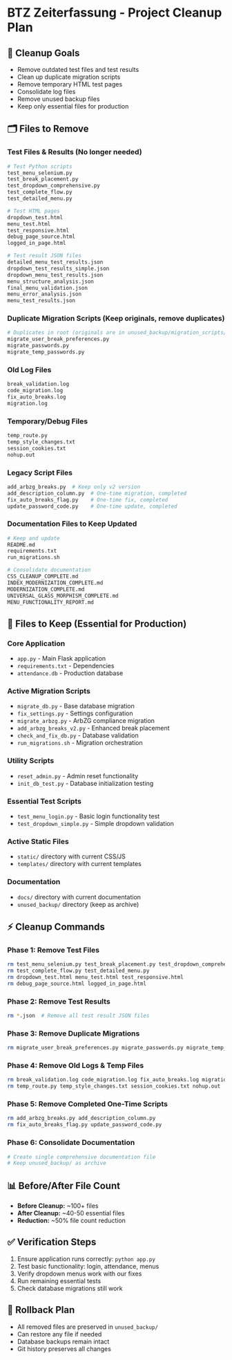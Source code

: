 # BTZ Zeiterfassung - Project Cleanup Plan

## 🎯 **Cleanup Goals**
- Remove outdated test files and test results
- Clean up duplicate migration scripts 
- Remove temporary HTML test pages
- Consolidate log files
- Remove unused backup files
- Keep only essential files for production

## 🗂️ **Files to Remove**

### **Test Files & Results (No longer needed)**
```bash
# Test Python scripts
test_menu_selenium.py
test_break_placement.py  
test_dropdown_comprehensive.py
test_complete_flow.py
test_detailed_menu.py

# Test HTML pages
dropdown_test.html
menu_test.html
test_responsive.html
debug_page_source.html
logged_in_page.html

# Test result JSON files
detailed_menu_test_results.json
dropdown_test_results_simple.json
dropdown_menu_test_results.json
menu_structure_analysis.json
final_menu_validation.json
menu_error_analysis.json
menu_test_results.json
```

### **Duplicate Migration Scripts (Keep originals, remove duplicates)**
```bash
# Duplicates in root (originals are in unused_backup/migration_scripts/)
migrate_user_break_preferences.py
migrate_passwords.py
migrate_temp_passwords.py
```

### **Old Log Files**
```bash
break_validation.log
code_migration.log  
fix_auto_breaks.log
migration.log
```

### **Temporary/Debug Files**
```bash
temp_route.py
temp_style_changes.txt
session_cookies.txt
nohup.out
```

### **Legacy Script Files**
```bash
add_arbzg_breaks.py  # Keep only v2 version
add_description_column.py  # One-time migration, completed
fix_auto_breaks_flag.py    # One-time fix, completed
update_password_code.py    # One-time update, completed
```

### **Documentation Files to Keep Updated**
```bash
# Keep and update
README.md
requirements.txt
run_migrations.sh

# Consolidate documentation
CSS_CLEANUP_COMPLETE.md
INDEX_MODERNIZATION_COMPLETE.md  
MODERNIZATION_COMPLETE.md
UNIVERSAL_GLASS_MORPHISM_COMPLETE.md
MENU_FUNCTIONALITY_REPORT.md
```

## 🎯 **Files to Keep (Essential for Production)**

### **Core Application**
- `app.py` - Main Flask application
- `requirements.txt` - Dependencies
- `attendance.db` - Production database

### **Active Migration Scripts**
- `migrate_db.py` - Base database migration
- `fix_settings.py` - Settings configuration
- `migrate_arbzg.py` - ArbZG compliance migration  
- `add_arbzg_breaks_v2.py` - Enhanced break placement
- `check_and_fix_db.py` - Database validation
- `run_migrations.sh` - Migration orchestration

### **Utility Scripts**
- `reset_admin.py` - Admin reset functionality
- `init_db_test.py` - Database initialization testing

### **Essential Test Scripts**
- `test_menu_login.py` - Basic login functionality test
- `test_dropdown_simple.py` - Simple dropdown validation

### **Active Static Files**
- `static/` directory with current CSS/JS
- `templates/` directory with current templates

### **Documentation**
- `docs/` directory with current documentation
- `unused_backup/` directory (keep as archive)

## ⚡ **Cleanup Commands**

### Phase 1: Remove Test Files
```bash
rm test_menu_selenium.py test_break_placement.py test_dropdown_comprehensive.py
rm test_complete_flow.py test_detailed_menu.py
rm dropdown_test.html menu_test.html test_responsive.html
rm debug_page_source.html logged_in_page.html
```

### Phase 2: Remove Test Results
```bash
rm *.json  # Remove all test result JSON files
```

### Phase 3: Remove Duplicate Migrations
```bash
rm migrate_user_break_preferences.py migrate_passwords.py migrate_temp_passwords.py
```

### Phase 4: Remove Old Logs & Temp Files
```bash
rm break_validation.log code_migration.log fix_auto_breaks.log migration.log
rm temp_route.py temp_style_changes.txt session_cookies.txt nohup.out
```

### Phase 5: Remove Completed One-Time Scripts
```bash
rm add_arbzg_breaks.py add_description_column.py
rm fix_auto_breaks_flag.py update_password_code.py
```

### Phase 6: Consolidate Documentation
```bash
# Create single comprehensive documentation file
# Keep unused_backup/ as archive
```

## 📊 **Before/After File Count**
- **Before Cleanup:** ~100+ files
- **After Cleanup:** ~40-50 essential files
- **Reduction:** ~50% file count reduction

## ✅ **Verification Steps**
1. Ensure application runs correctly: `python app.py`
2. Test basic functionality: login, attendance, menus
3. Verify dropdown menus work with our fixes
4. Run remaining essential tests
5. Check database migrations still work

## 🔄 **Rollback Plan**
- All removed files are preserved in `unused_backup/`
- Can restore any file if needed
- Database backups remain intact
- Git history preserves all changes
